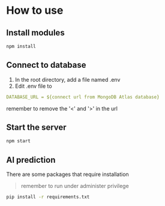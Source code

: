 # How to use

## Install modules

```bash
npm install
```

## Connect to database

1. In the root directory, add a file named .env
2. Edit .env file to 

```YAML
DATABASE_URL = ${connect url from MongoDB Atlas database}
```

remember to remove the '<' and '>' in the url

## Start the server

```bash
npm start
```

## AI prediction
There are some packages that require installation
> remember to run under administer privilege
```bash
pip install -r requirements.txt
```